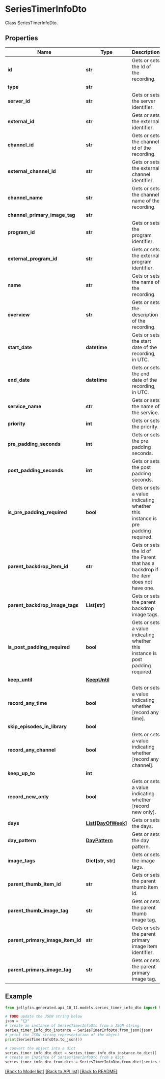 # SeriesTimerInfoDto

Class SeriesTimerInfoDto.

## Properties

Name | Type | Description | Notes
------------ | ------------- | ------------- | -------------
**id** | **str** | Gets or sets the Id of the recording. | [optional] 
**type** | **str** |  | [optional] 
**server_id** | **str** | Gets or sets the server identifier. | [optional] 
**external_id** | **str** | Gets or sets the external identifier. | [optional] 
**channel_id** | **str** | Gets or sets the channel id of the recording. | [optional] 
**external_channel_id** | **str** | Gets or sets the external channel identifier. | [optional] 
**channel_name** | **str** | Gets or sets the channel name of the recording. | [optional] 
**channel_primary_image_tag** | **str** |  | [optional] 
**program_id** | **str** | Gets or sets the program identifier. | [optional] 
**external_program_id** | **str** | Gets or sets the external program identifier. | [optional] 
**name** | **str** | Gets or sets the name of the recording. | [optional] 
**overview** | **str** | Gets or sets the description of the recording. | [optional] 
**start_date** | **datetime** | Gets or sets the start date of the recording, in UTC. | [optional] 
**end_date** | **datetime** | Gets or sets the end date of the recording, in UTC. | [optional] 
**service_name** | **str** | Gets or sets the name of the service. | [optional] 
**priority** | **int** | Gets or sets the priority. | [optional] 
**pre_padding_seconds** | **int** | Gets or sets the pre padding seconds. | [optional] 
**post_padding_seconds** | **int** | Gets or sets the post padding seconds. | [optional] 
**is_pre_padding_required** | **bool** | Gets or sets a value indicating whether this instance is pre padding required. | [optional] 
**parent_backdrop_item_id** | **str** | Gets or sets the Id of the Parent that has a backdrop if the item does not have one. | [optional] 
**parent_backdrop_image_tags** | **List[str]** | Gets or sets the parent backdrop image tags. | [optional] 
**is_post_padding_required** | **bool** | Gets or sets a value indicating whether this instance is post padding required. | [optional] 
**keep_until** | [**KeepUntil**](KeepUntil.md) |  | [optional] 
**record_any_time** | **bool** | Gets or sets a value indicating whether [record any time]. | [optional] 
**skip_episodes_in_library** | **bool** |  | [optional] 
**record_any_channel** | **bool** | Gets or sets a value indicating whether [record any channel]. | [optional] 
**keep_up_to** | **int** |  | [optional] 
**record_new_only** | **bool** | Gets or sets a value indicating whether [record new only]. | [optional] 
**days** | [**List[DayOfWeek]**](DayOfWeek.md) | Gets or sets the days. | [optional] 
**day_pattern** | [**DayPattern**](DayPattern.md) | Gets or sets the day pattern. | [optional] 
**image_tags** | **Dict[str, str]** | Gets or sets the image tags. | [optional] 
**parent_thumb_item_id** | **str** | Gets or sets the parent thumb item id. | [optional] 
**parent_thumb_image_tag** | **str** | Gets or sets the parent thumb image tag. | [optional] 
**parent_primary_image_item_id** | **str** | Gets or sets the parent primary image item identifier. | [optional] 
**parent_primary_image_tag** | **str** | Gets or sets the parent primary image tag. | [optional] 

## Example

```python
from jellyfin.generated.api_10_11.models.series_timer_info_dto import SeriesTimerInfoDto

# TODO update the JSON string below
json = "{}"
# create an instance of SeriesTimerInfoDto from a JSON string
series_timer_info_dto_instance = SeriesTimerInfoDto.from_json(json)
# print the JSON string representation of the object
print(SeriesTimerInfoDto.to_json())

# convert the object into a dict
series_timer_info_dto_dict = series_timer_info_dto_instance.to_dict()
# create an instance of SeriesTimerInfoDto from a dict
series_timer_info_dto_from_dict = SeriesTimerInfoDto.from_dict(series_timer_info_dto_dict)
```
[[Back to Model list]](README.md#documentation-for-models) [[Back to API list]](README.md#documentation-for-api-endpoints) [[Back to README]](README.md)


